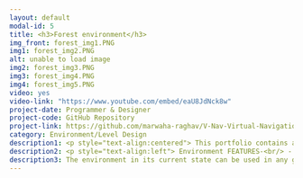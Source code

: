 ```yaml
---
layout: default
modal-id: 5
title: <h3>Forest environment</h3>
img_front: forest_img1.PNG
img1: forest_img2.PNG
alt: unable to load image
img2: forest_img3.PNG
img3: forest_img4.PNG
img4: forest_img5.PNG
video: yes
video-link: "https://www.youtube.com/embed/eaU8JdNck8w"
project-date: Programmer & Designer
project-code: GitHub Repository
project-link: https://github.com/marwaha-raghav/V-Nav-Virtual-Navigation-Environment-
category: Environment/Level Design
description1: <p style="text-align:centered"> This portfolio contains a test "3D environment level" based on a forest. The design of the environment was done using the Unity game engine. Free to use assets from the Unity store were used to model the environment. Unity terrain tools were used to generate the terrain and free to use 3d confier tree pack was used for the trees depicted in the environment.</p>
description2: <p style="text-align:left"> Environment FEATURES-<br/> - The level features a forest environment with large, medium and small conifer tree models and various other terrain decorations and textures such as grass, bushes, rocks and boulders.<br/> - Various Post Processing effects <br/> - a basic FPS controller with standard functionalities for navigation.<br/> - Custom Sky boxes are also available in the environment. <br/> - Wind Storm Particle Effect.</p>
description3: The environment in its current state can be used in any game level in requirement of a forest scene for either gameplay or making a cutscene. The Various post processing effects that have been used, include- <br/> - Vignette. <br/> - Ambient Occulusion. <br/> - Motion Blur<br/> - Color Grading. <br/>
---
```

